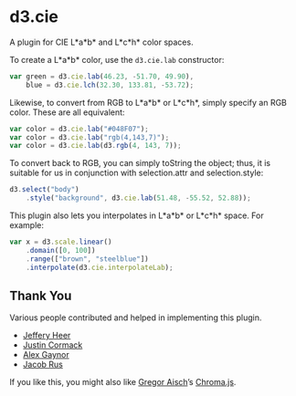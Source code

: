 # d3.cie

A plugin for CIE L\*a\*b\* and L\*c\*h\* color spaces.

To create a L\*a\*b\* color, use the `d3.cie.lab` constructor:

```js
var green = d3.cie.lab(46.23, -51.70, 49.90),
    blue = d3.cie.lch(32.30, 133.81, -53.72);
```

Likewise, to convert from RGB to L\*a\*b\* or L\*c\*h\*, simply specify an RGB
color. These are all equivalent:

```js
var color = d3.cie.lab("#048F07");
var color = d3.cie.lab("rgb(4,143,7)");
var color = d3.cie.lab(d3.rgb(4, 143, 7));
```

To convert back to RGB, you can simply toString the object; thus, it is suitable
for us in conjunction with selection.attr and selection.style:

```js
d3.select("body")
    .style("background", d3.cie.lab(51.48, -55.52, 52.88));
```

This plugin also lets you interpolates in L\*a\*b\* or L\*c\*h\* space. For
example:

```js
var x = d3.scale.linear()
    .domain([0, 100])
    .range(["brown", "steelblue"])
    .interpolate(d3.cie.interpolateLab);
```

## Thank You

Various people contributed and helped in implementing this plugin.

* [Jeffery Heer](/jheer)
* [Justin Cormack](/justincormack)
* [Alex Gaynor](/alex)
* [Jacob Rus](/jrus)

If you like this, you might also like [Gregor Aisch](/gka)’s [Chroma.js](/gka/chroma.js).
